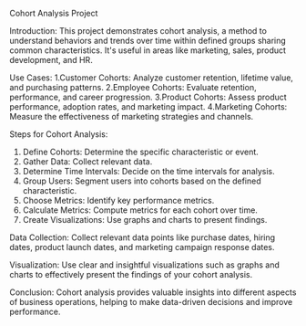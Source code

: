 Cohort Analysis Project

Introduction:
This project demonstrates cohort analysis, a method to understand behaviors and trends over time within defined groups sharing common characteristics. It's useful in areas like marketing, sales, product development, and HR.

Use Cases:
1.Customer Cohorts: Analyze customer retention, lifetime value, and purchasing patterns.
2.Employee Cohorts: Evaluate retention, performance, and career progression.
3.Product Cohorts: Assess product performance, adoption rates, and marketing impact.
4.Marketing Cohorts: Measure the effectiveness of marketing strategies and channels.

Steps for Cohort Analysis:
1. Define Cohorts: Determine the specific characteristic or event.
2. Gather Data: Collect relevant data.
3. Determine Time Intervals: Decide on the time intervals for analysis.
4. Group Users: Segment users into cohorts based on the defined characteristic.
5. Choose Metrics: Identify key performance metrics.
6. Calculate Metrics: Compute metrics for each cohort over time.
7. Create Visualizations: Use graphs and charts to present findings.

Data Collection:
Collect relevant data points like purchase dates, hiring dates, product launch dates, and marketing campaign response dates.

Visualization:
Use clear and insightful visualizations such as graphs and charts to effectively present the findings of your cohort analysis.

Conclusion:
Cohort analysis provides valuable insights into different aspects of business operations, helping to make data-driven decisions and improve performance.

